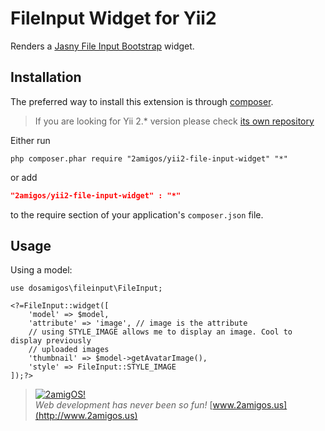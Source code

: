 FileInput Widget for Yii2
==============================

Renders a [Jasny File Input Bootstrap](http://jasny.github.io/bootstrap/javascript/#fileinput) widget.

Installation
------------
The preferred way to install this extension is through [composer](http://getcomposer.org/download/).

> If you are looking for Yii 2.* version please check [its own repository](https://github.com/2amigos/yii2-transliterator-helper)

Either run

```
php composer.phar require "2amigos/yii2-file-input-widget" "*"
```
or add

```json
"2amigos/yii2-file-input-widget" : "*"
```

to the require section of your application's `composer.json` file.

Usage
-----
Using a model:

```
use dosamigos\fileinput\FileInput;

<?=FileInput::widget([
    'model' => $model,
    'attribute' => 'image', // image is the attribute
    // using STYLE_IMAGE allows me to display an image. Cool to display previously
    // uploaded images
    'thumbnail' => $model->getAvatarImage(),
    'style' => FileInput::STYLE_IMAGE
]);?>
```

> [![2amigOS!](http://www.gravatar.com/avatar/55363394d72945ff7ed312556ec041e0.png)](http://www.2amigos.us)    
<i>Web development has never been so fun!</i>
[www.2amigos.us](http://www.2amigos.us)
